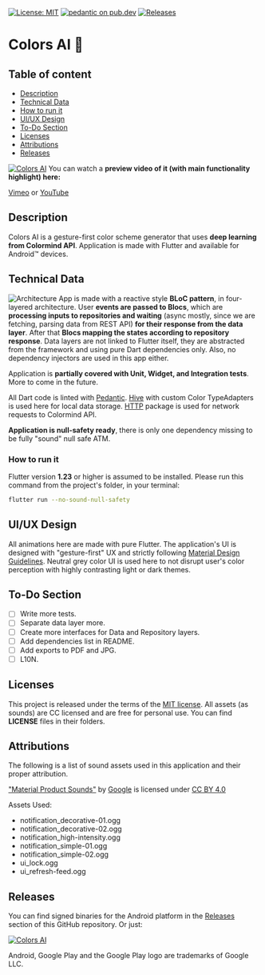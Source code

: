 [![License: MIT](https://img.shields.io/badge/License-MIT-yellow.svg)](https://opensource.org/licenses/MIT)
[![pedantic on pub.dev](https://img.shields.io/badge/style-pedantic-blue)](https://pub.dev/packages/pedantic)
[![Releases](https://img.shields.io/github/v/release/tsinis/colors_ai)](https://github.com/tsinis/colors_ai/releases)

# Colors AI 🎨

## Table of content

* [Description](#Description)
* [Technical Data](#Technical-Data)
* [How to run it](#How-to-run-it)
* [UI/UX Design](#UI/UX-Design)
* [To-Do Section](#To-Do-Section)
* [Licenses](#Licenses)
* [Attributions](#Attributions)
* [Releases](#Releases)

[![Colors AI](https://i.vimeocdn.com/video/1049456981_3840x2160.jpg)](https://vimeo.com/tsinis/colors-ai)
You can watch a **preview video of it (with main functionality highlight) here:**

[Vimeo](https://vimeo.com/tsinis/colors-ai) or [YouTube](https://youtu.be/LU8RPnkDuq8)

## Description

Colors AI is a gesture-first color scheme generator that uses **deep learning from Colormind API**. Application is made with Flutter and available for Android™ devices.

## Technical Data

![Architecture](https://uploads.toptal.io/blog/image/127604/toptal-blog-image-1543392877448-c9419df15f27b73c01c86e21cc7c5c9c.png)
App is made with a reactive style **BLoC pattern**, in four-layered architecture. User **events are passed to Blocs**, which are **processing inputs to repositories and waiting** (async mostly, since we are fetching, parsing data from REST API) **for their response from the data layer**. After that **Blocs mapping the states according to repository response**. Data layers are not linked to Flutter itself, they are abstracted from the framework and using pure Dart dependencies only. Also, no dependency injectors are used in this app either.

Application is **partially covered with Unit, Widget, and Integration tests**. More to come in the future.

All Dart code is linted with [Pedantic](https://pub.dev/packages/pedantic). [Hive](https://pub.dev/packages/hive) with custom Color TypeAdapters is used here for local data storage. [HTTP](https://pub.dev/packages/http) package is used for network requests to Colormind API.

**Application is null-safety ready**, there is only one dependency missing to be fully "sound" null safe ATM.

### How to run it

Flutter version **1.23** or higher is assumed to be installed. Please run this command from the project's folder, in your terminal:

```bash
flutter run --no-sound-null-safety
```

## UI/UX Design

All animations here are made with pure Flutter. The application's UI is designed with "gesture-first" UX and strictly following [Material Design Guidelines](https://material.io/design). Neutral grey color UI is used here to not disrupt user's color perception with highly contrasting light or dark themes.

## To-Do Section

* [ ] Write more tests.
* [ ] Separate data layer more.
* [ ] Create more interfaces for Data and Repository layers.
* [ ] Add dependencies list in README.
* [ ] Add exports to PDF and JPG.
* [ ] L10N.

## Licenses

This project is released under the terms of the [MIT license](./LICENSE). All assets (as sounds) are CC licensed and are free for personal use. You can find **LICENSE** files in their folders.

## Attributions

The following is a list of sound assets used in this application and their proper attribution.

["Material Product Sounds"](https://material.io/design/sound/sound-resources.html) by [Google](https://about.google) is licensed under [CC BY 4.0](https://creativecommons.org/licenses/by/4.0/legalcode)

Assets Used:

* notification_decorative-01.ogg
* notification_decorative-02.ogg
* notification_high-intensity.ogg
* notification_simple-01.ogg
* notification_simple-02.ogg
* ui_lock.ogg
* ui_refresh-feed.ogg

## Releases

You can find signed binaries for the Android platform in the [Releases](https://github.com/tsinis/colors_ai/releases) section of this GitHub repository. Or just:

[![Colors AI](https://play.google.com/intl/en_us/badges/static/images/badges/en_badge_web_generic.png)](https://play.google.com/store/apps/details?id=is.tsin.colors_ai.colors_ai)

Android, Google Play and the Google Play logo are trademarks of Google LLC.
